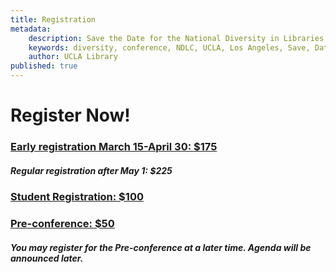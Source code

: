 ```yaml
---
title: Registration
metadata:
    description: Save the Date for the National Diversity in Libraries Conference (NDLC) 2016 UCLA, Los Angeles, California where library staff discuss issues relating to diversity.
    keywords: diversity, conference, NDLC, UCLA, Los Angeles, Save, Date, national, 2016, what is diversity, diversity committee, registration, fee, cost
    author: UCLA Library
published: true
---
```

# Register Now!

### <a href="https://oss.ticketmaster.com/aps/uclacto/EN/buy/details/m162830" target="_blank">Early registration March 15-April 30: $175</a>
##### Regular registration after May 1: $225
### <a href="https://oss.ticketmaster.com/aps/uclacto/EN/buy/details/m162830" target="_blank">Student Registration: $100</a>
### <a href="https://oss.ticketmaster.com/aps/uclacto/EN/buy/details/m162830" target="_blank">Pre-conference: $50</a>
##### You may register for the Pre-conference at a later time. Agenda will be announced later.

